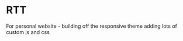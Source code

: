 RTT
===

For personal website - building off the responsive theme adding lots of custom js and css


